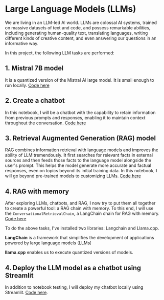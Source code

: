 # Large Language Models (LLMs)
We are living in an LLM-led AI world. LLMs are colossal AI systems, trained on massive datasets of text and code, and possess remarkable abilities, including generating human-quality text, translating languages, writing different kinds of creative content, and even answering our questions in an informative way. 

In this project, the following LLM tasks are performed: 

## 1. Mistral 7B model
It is a quantized version of the Mistral AI large model. It is small enough to run locally. [Code here](https://github.com/sumitdeole/llm_from_rag_to_chatbots/blob/main/code/1_llm_primer.ipynb)

## 2. Create a chatbot
In this notebook, I will be a chatbot with the capability to retain information from previous prompts and responses, enabling it to maintain context throughout the conversation. [Code here](https://github.com/sumitdeole/llm_from_rag_to_chatbots/blob/main/code/2_simple-chatbot.ipynb)

## 3. Retrieval Augmented Generation (RAG) model
RAG combines information retrieval with language models and improves the ability of LLM tremendously. It first searches for relevant facts in external sources and then feeds those facts to the language model alongside the user's prompt. This helps the model generate more accurate and factual responses, even on topics beyond its initial training data. In this notebook, I will go beyond pre-trained models to customizing LLMs. [Code here](https://github.com/sumitdeole/llm_from_rag_to_chatbots/blob/main/code/3_rag.ipynb)

## 4. RAG with memory
After exploring LLMs, chatbots, and RAG, I now try to put them all together to create a powerful tool: a RAG chain with memory. To this end, I will use the `ConversationalRetrievalChain`, a LangChain chain for RAG with memory. [Code here](https://github.com/sumitdeole/llm_from_rag_to_chatbots/blob/main/code/4_rag_chatbot.ipynb)


To do the above tasks, I've installed two libraries: Langchain and Llama.cpp. 

**LangChain** is a framework that simplifies the development of applications powered by large language models (LLMs)

**llama.cpp** enables us to execute quantized versions of models.

## 4. Deploy the LLM model as a chatbot using Streamlit
In addition to notebook testing, I will deploy my chatbot locally using Streamlit. [Code here](https://github.com/sumitdeole/llms-from-rag-to-chatbots/blob/main/code/5_deploy_chatbot_on_streamlit.ipynb).

